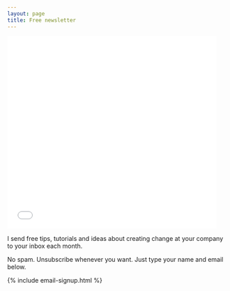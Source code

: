 ```yaml
---
layout: page
title: Free newsletter
---
```


<div class="u-c-txt">
<iframe src="//giphy.com/embed/95ZYXmOCd9BBK" width="480" height="442" frameBorder="0" style="max-width: 100%;" class="giphy-embed" webkitAllowFullScreen mozallowfullscreen allowFullScreen></iframe>
</div>

I send free tips, tutorials and ideas about creating change at your company to your inbox each month.

No spam. Unsubscribe whenever you want. Just type your name and email below.

{% include email-signup.html %}
